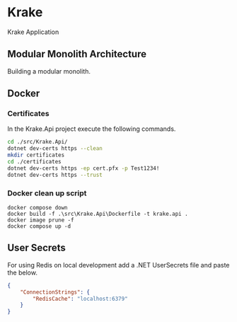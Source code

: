 # Krake

Krake Application

## Modular Monolith Architecture

Building a modular monolith.

## Docker

### Certificates

In the Krake.Api project execute the following commands.

```bash
cd ./src/Krake.Api/
dotnet dev-certs https --clean
mkdir certificates
cd ./certificates
dotnet dev-certs https -ep cert.pfx -p Test1234!
dotnet dev-certs https --trust
```

### Docker clean up script

```docker
docker compose down
docker build -f .\src\Krake.Api\Dockerfile -t krake.api .
docker image prune -f
docker compose up -d
```

## User Secrets

For using Redis on local development add a .NET UserSecrets file and paste the below.

```json
{
    "ConnectionStrings": {
        "RedisCache": "localhost:6379"
    }
}
```